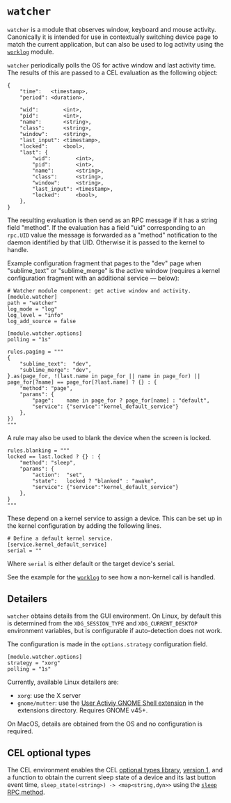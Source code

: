 # `watcher`

`watcher` is a module that observes window, keyboard and mouse activity. Canonically it is intended for use in contextually switching device page to match the current application, but can also be used to log activity using the [`worklog`](../worklog) module.

`watcher` periodically polls the OS for active window and last activity time. The results of this are passed to a CEL evaluation as the following object:
```
{
	"time":   <timestamp>,
	"period": <duration>,

	"wid":        <int>,
	"pid":        <int>,
	"name":       <string>,
	"class":      <string>,
	"window":     <string>,
	"last_input": <timestamp>,
	"locked":     <bool>,
	"last": {
		"wid":        <int>,
		"pid":        <int>,
		"name":       <string>,
		"class":      <string>,
		"window":     <string>,
		"last_input": <timestamp>,
		"locked":     <bool>,
	},
}
```
The resulting evaluation is then send as an RPC message if it has a string field "method". If the evaluation has a field "uid" corresponding to an `rpc.UID` value the message is forwarded as a "method" notification to the daemon identified by that UID. Otherwise it is passed to the kernel to handle.

Example configuration fragment that pages to the "dev" page when "sublime_text" or "sublime_merge" is the active window (requires a kernel configuration fragment with an additional service — below):
```
# Watcher module component: get active window and activity.
[module.watcher]
path = "watcher"
log_mode = "log"
log_level = "info"
log_add_source = false

[module.watcher.options]
polling = "1s"

rules.paging = """
{
	"sublime_text":  "dev",
	"sublime_merge": "dev",
}.as(page_for, !(last.name in page_for || name in page_for) || page_for[?name] == page_for[?last.name] ? {} : {
	"method": "page",
	"params": {
		"page":    name in page_for ? page_for[name] : "default",
		"service": {"service":"kernel_default_service"}
	},
})
"""
```

A rule may also be used to blank the device when the screen is locked.
```
rules.blanking = """
locked == last.locked ? {} : {
	"method": "sleep",
	"params": {
		"action":  "set",
		"state":   locked ? "blanked" : "awake",
		"service": {"service":"kernel_default_service"}
	},
}
"""
```

These depend on a kernel service to assign a device. This can be set up in the kernel configuration by adding the following lines.
```
# Define a default kernel service.
[service.kernel_default_service]
serial = ""
```
Where `serial` is either default or the target device's serial.

See the example for the [`worklog`](../worklog) to see how a non-kernel call is handled.

## Detailers

`watcher` obtains details from the GUI environment. On Linux, by default this is determined from the `XDG_SESSION_TYPE` and `XDG_CURRENT_DESKTOP` environment variables, but is configurable if auto-detection does not work.

The configuration is made in the `options.strategy` configuration field.
```
[module.watcher.options]
strategy = "xorg"
polling = "1s"
```

Currently, available Linux detailers are:
- `xorg`: use the X server
- `gnome/mutter`: use the [User Activiy GNOME Shell extension](./extensions/user-activity@kortschak.io) in the extensions directory. Requires GNOME v45+.

On MacOS, details are obtained from the OS and no configuration is required.

## CEL optional types

The CEL environment enables the CEL [optional types library](https://pkg.go.dev/github.com/google/cel-go/cel#OptionalTypes), [version 1](https://pkg.go.dev/github.com/google/cel-go/cel#OptionalTypesVersion), and a function to obtain the current sleep state of a device and its last button event time, `sleep_state(<string>) -> <map<string,dyn>>` using the [`sleep` RPC method](https://pkg.go.dev/github.com/kortschak/dex/internal/device#SleepMessage).
